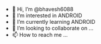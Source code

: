 - 👋 Hi, I’m @bhavesh6088
- 👀 I’m interested in ANDROID
- 🌱 I’m currently learning ANDROID
- 💞️ I’m looking to collaborate on ...
- 📫 How to reach me ...

<!---
bhavesh6088/bhavesh6088 is a ✨ special ✨ repository because its `README.md` (this file) appears on your GitHub profile.
You can click the Preview link to take a look at your changes.
--->
